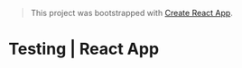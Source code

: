 > This project was bootstrapped with [Create React App](https://github.com/facebook/create-react-app).

# Testing | React App
